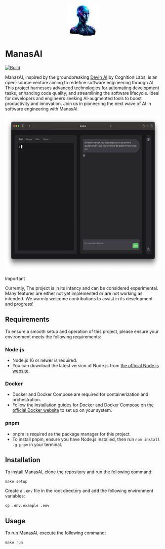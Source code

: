 <div align="center">
  <img src=".assets/ManasAI.png" alt="ManasAI" height="100" />
</div>

# ManasAI

[![Build](https://github.com/yashpokar/ManasAI/actions/workflows/verify.yml/badge.svg)](https://github.com/yashpokar/ManasAI/actions/workflows/verify.yml)

ManasAI, inspired by the groundbreaking [Devin AI](https://www.cognition-labs.com/introducing-devin) by Cognition Labs, is an open-source venture aiming to redefine software engineering through AI. This project harnesses advanced technologies for automating development tasks, enhancing code quality, and streamlining the software lifecycle. Ideal for developers and engineers seeking AI-augmented tools to boost productivity and innovation. Join us in pioneering the next wave of AI in software engineering with ManasAI.

<div align="center">
  <img src=".assets/ManasAIFirstLook.png" alt="ManasAI" height="500" />
</div>

> [!IMPORTANT]
> Currently, The project is in its infancy and can be considered experimental. Many features are either not yet implemented or are not working as intended. We warmly welcome contributions to assist in its development and progress!

## Requirements

To ensure a smooth setup and operation of this project, please ensure your environment meets the following requirements:

### Node.js

- Node.js 16 or newer is required.
- You can download the latest version of Node.js from [the official Node.js website](https://nodejs.org/).

### Docker

- Docker and Docker Compose are required for containerization and orchestration.
- Follow the installation guides for Docker and Docker Compose on [the official Docker website](https://docs.docker.com/get-docker/) to set up on your system.

### pnpm

- pnpm is required as the package manager for this project.
- To install pnpm, ensure you have Node.js installed, then run `npm install -g pnpm` in your terminal.

## Installation

To install ManasAI, clone the repository and run the following command:

```shell
make setup
```

Create a `.env` file in the root directory and add the following environment variables:

```shell
cp .env.example .env
```

## Usage

To run ManasAI, execute the following command:

```shell
make run
```
